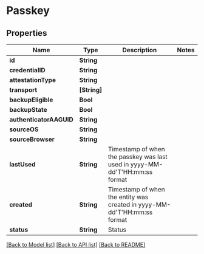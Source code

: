 # Passkey

## Properties
Name | Type | Description | Notes
------------ | ------------- | ------------- | -------------
**id** | **String** |  | 
**credentialID** | **String** |  | 
**attestationType** | **String** |  | 
**transport** | **[String]** |  | 
**backupEligible** | **Bool** |  | 
**backupState** | **Bool** |  | 
**authenticatorAAGUID** | **String** |  | 
**sourceOS** | **String** |  | 
**sourceBrowser** | **String** |  | 
**lastUsed** | **String** | Timestamp of when the passkey was last used in yyyy-MM-dd&#39;T&#39;HH:mm:ss format | 
**created** | **String** | Timestamp of when the entity was created in yyyy-MM-dd&#39;T&#39;HH:mm:ss format | 
**status** | **String** | Status | 

[[Back to Model list]](../README.md#documentation-for-models) [[Back to API list]](../README.md#documentation-for-api-endpoints) [[Back to README]](../README.md)


